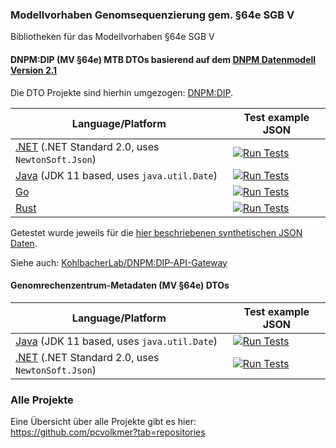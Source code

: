 ### Modellvorhaben Genomsequenzierung gem. §64e SGB V

Bibliotheken für das Modellvorhaben §64e SGB V

#### DNPM:DIP (MV §64e) MTB DTOs basierend auf dem [DNPM Datenmodell Version 2.1](https://ibmi-ut.atlassian.net/wiki/spaces/DAM/pages/698777783)

Die DTO Projekte sind hierhin umgezogen: [DNPM:DIP](https://github.com/dnpm-dip).

| Language/Platform | Test example JSON |
| -------- | -------- |
| [.NET](https://github.com/dnpm-dip/mv64e-mtb-dto-dotnet) (.NET Standard 2.0, uses `NewtonSoft.Json`) | [![Run Tests](https://github.com/dnpm-dip/mv64e-mtb-dto-dotnet/actions/workflows/test.yml/badge.svg)](https://github.com/dnpm-dip/mv64e-mtb-dto-dotnet/actions/workflows/test.yml) |
| [Java](https://github.com/dnpm-dip/mv64e-mtb-dto-java) (JDK 11 based, uses `java.util.Date`) | [![Run Tests](https://github.com/dnpm-dip/mv64e-mtb-dto-java/actions/workflows/test.yml/badge.svg)](https://github.com/dnpm-dip/mv64e-mtb-dto-java/actions/workflows/test.yml) |
| [Go](https://github.com/dnpm-dip/mv64e-mtb-dto-go) | [![Run Tests](https://github.com/dnpm-dip/mv64e-mtb-dto-go/actions/workflows/test.yml/badge.svg)](https://github.com/dnpm-dip/mv64e-mtb-dto-go/actions/workflows/test.yml) |
| [Rust](https://github.com/dnpm-dip/mv64e-mtb-dto-rs) | [![Run Tests](https://github.com/dnpm-dip/mv64e-mtb-dto-rs/actions/workflows/test.yml/badge.svg)](https://github.com/dnpm-dip/mv64e-mtb-dto-rs/actions/workflows/test.yml) |

Getestet wurde jeweils für die [hier beschriebenen synthetischen JSON Daten](https://github.com/KohlbacherLab/dnpm-dip-api-gateway/blob/main/app/controllers/README.md).

Siehe auch: [KohlbacherLab/DNPM:DIP-API-Gateway](https://github.com/KohlbacherLab/dnpm-dip-api-gateway)

#### Genomrechenzentrum-Metadaten (MV §64e) DTOs

| Language/Platform | Test example JSON |
| -------- | -------- |
| [Java](https://github.com/pcvolkmer/mv64e-grz-dto-java) (JDK 11 based, uses `java.util.Date`) | [![Run Tests](https://github.com/pcvolkmer/mv64e-grz-dto-java/actions/workflows/test.yml/badge.svg)](https://github.com/pcvolkmer/mv64e-grz-dto-java/actions/workflows/test.yml) |
| [.NET](https://github.com/pcvolkmer/mv64e-grz-dto-dotnet) (.NET Standard 2.0, uses `NewtonSoft.Json`) | [![Run Tests](https://github.com/pcvolkmer/mv64e-grz-dto-dotnet/actions/workflows/test.yml/badge.svg)](https://github.com/pcvolkmer/mv64e-grz-dto-dotnet/actions/workflows/test.yml) |

### Alle Projekte

Eine Übersicht über alle Projekte gibt es hier: https://github.com/pcvolkmer?tab=repositories
